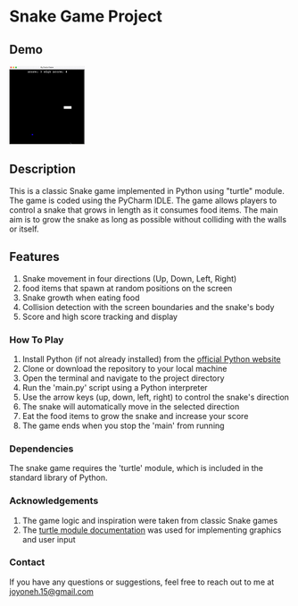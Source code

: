 # Snake Game Project


## Demo
<img height = 140, src="snake_demo.gif">

## Description
This is a classic Snake game implemented in Python using "turtle" module. The game is coded using the PyCharm IDLE. The game allows players to control a snake that grows in length as it consumes food items. The main aim is to grow the snake as long as possible without colliding with the walls or itself.

## Features
1. Snake movement in four directions (Up, Down, Left, Right)
2. food items that spawn at random positions on the screen
3. Snake growth when eating food
4. Collision detection with the screen boundaries and the snake's body
5. Score and high score tracking and display

### How To Play
1. Install Python (if not already installed) from the [official Python website](https://www.python.org/downloads/macos/)
2. Clone or download the repository to your local machine
3. Open the terminal and navigate to the project directory
4. Run the 'main.py' script using a Python interpreter
5. Use the arrow keys (up, down, left, right) to control the snake's direction
6. The snake will automatically move in the selected direction
7. Eat the food items to grow the snake and increase your score
8. The game ends when you stop the 'main' from running

### Dependencies
The snake game requires the 'turtle' module, which is included in the standard library of Python. 

### Acknowledgements
1. The game logic and inspiration were taken from classic Snake games
2. The [turtle module documentation](https://docs.python.org/3/library/turtle.html) was used for implementing graphics and user input

### Contact
If you have any questions or suggestions, feel free to reach out to me at [joyoneh.15@gmail.com](https://docs.python.org/3/library/turtle.html)
